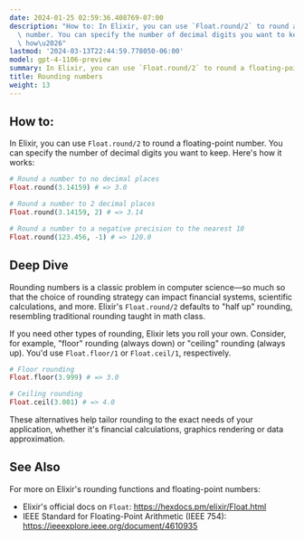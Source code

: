 ```yaml
---
date: 2024-01-25 02:59:36.408769-07:00
description: "How to: In Elixir, you can use `Float.round/2` to round a floating-point\
  \ number. You can specify the number of decimal digits you want to keep. Here's\
  \ how\u2026"
lastmod: '2024-03-13T22:44:59.778050-06:00'
model: gpt-4-1106-preview
summary: In Elixir, you can use `Float.round/2` to round a floating-point number.
title: Rounding numbers
weight: 13
---
```


## How to:
In Elixir, you can use `Float.round/2` to round a floating-point number. You can specify the number of decimal digits you want to keep. Here's how it works:

```elixir
# Round a number to no decimal places
Float.round(3.14159) # => 3.0

# Round a number to 2 decimal places
Float.round(3.14159, 2) # => 3.14

# Round a number to a negative precision to the nearest 10
Float.round(123.456, -1) # => 120.0
```

## Deep Dive
Rounding numbers is a classic problem in computer science—so much so that the choice of rounding strategy can impact financial systems, scientific calculations, and more. Elixir's `Float.round/2` defaults to "half up" rounding, resembling traditional rounding taught in math class.

If you need other types of rounding, Elixir lets you roll your own. Consider, for example, "floor" rounding (always down) or "ceiling" rounding (always up). You'd use `Float.floor/1` or `Float.ceil/1`, respectively.

```elixir
# Floor rounding
Float.floor(3.999) # => 3.0

# Ceiling rounding
Float.ceil(3.001) # => 4.0
```

These alternatives help tailor rounding to the exact needs of your application, whether it's financial calculations, graphics rendering or data approximation.

## See Also
For more on Elixir's rounding functions and floating-point numbers:

- Elixir's official docs on `Float`: https://hexdocs.pm/elixir/Float.html
- IEEE Standard for Floating-Point Arithmetic (IEEE 754): https://ieeexplore.ieee.org/document/4610935
